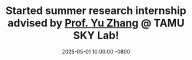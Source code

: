 ---
title: >-
    Started summer research internship advised by <a href="https://yuzhimanhua.github.io/">Prof. Yu Zhang</a> @ <strong>TAMU SKY Lab!</strong>
date: 2025-05-01 10:00:00 -0800
---